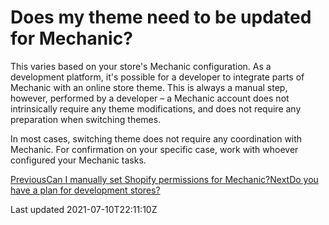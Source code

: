 # Does my theme need to be updated for Mechanic?

This varies based on your store's Mechanic configuration. As a development platform, it's possible for a developer to integrate parts of Mechanic with an online store theme. This is always a manual step, however, performed by a developer – a Mechanic account does not intrinsically require any theme modifications, and does not require any preparation when switching themes.

In most cases, switching theme does not require any coordination with Mechanic. For confirmation on your specific case, work with whoever configured your Mechanic tasks.

[PreviousCan I manually set Shopify permissions for Mechanic?](/faq/can-i-manually-set-shopify-permissions-for-mechanic)[NextDo you have a plan for development stores?](/faq/do-you-have-a-plan-for-development-stores)

Last updated 2021-07-10T22:11:10Z